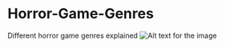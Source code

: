 # Horror-Game-Genres
Different horror game genres explained
![Alt text for the image](path/to/your/image.jpg "Optional Title")
